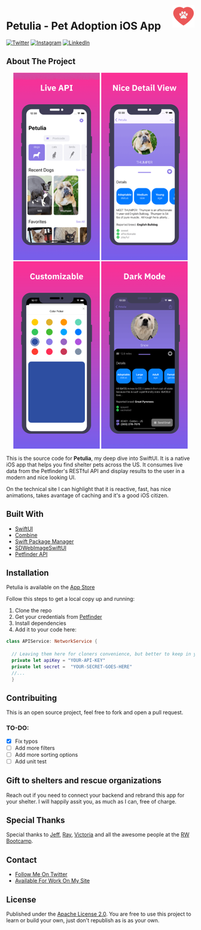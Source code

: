 <!-- HEADER -->
<img src="./Images/petulia-icon-128.png" width="60" align="right"/>
<h1>Petulia - Pet Adoption iOS App</h1>

<!-- PROJECT SHIELDS -->
<p align="left">
<a href="https://twitter.com/EsMoscu">
<img src="https://img.shields.io/badge/-Twitter-%231DA1F2" alt="Twitter" /></a> 
<a href="https://www.instagram.com/ispanskiy/">
<img src="https://img.shields.io/badge/-Instagram-%23eb13a5" alt="Instagram" /></a>
<a href="https://www.linkedin.com/in/johandre">
<img src="https://img.shields.io/badge/-LinkedIn-%233781da" alt="LinkedIn"/></a>
</p>

<!-- BODY -->
<!-- ABOUT THE PROJECT -->
## About The Project
<p align="center">
<img src="./Images/petulia-showcase-tinified 1.png" height="500"/>
<img src="./Images/petulia-showcase-tinified 2.png" height="500"/>
<img src="./Images/petulia-showcase-tinified 3.png" height="500"/>
<img src="./Images/petulia-showcase-tinified 4.png" height="500"/>
</p>

This is the source code for **Petulia**, my deep dive into SwiftUI. It is a native iOS app that helps you find shelter pets across the US. It consumes live data from the Petfinder's RESTful API and display results to the user in a modern and nice looking UI.

On the technical site I can highlight that it is reactive, fast, has nice animations, takes avantage of caching and it's a good iOS citizen.

## Built With

* [SwiftUI](https://developer.apple.com/xcode/swiftui/)
* [Combine](https://developer.apple.com/documentation/combine)
* [Swift Package Manager](https://github.com/apple/swift-package-manager)
* [SDWebImageSwiftUI](https://github.com/SDWebImage/SDWebImageSwiftUI)
* [Petfinder API](https://www.petfinder.com/developers/v2/docs/)

<!-- GETTING STARTED -->
## Installation
Petulia is available on the [App Store](https://apps.apple.com/us/app/petulia-adorable-shelter-pets/id1552360947)

Follow this steps to get a local copy up and running:
1. Clone the repo
2. Get your credentials from [Petfinder](https://www.petfinder.com/developers/v2/docs/#using-the-api)
3. Install dependencies
4. Add it to your code here:

```Swift
class APIService: NetworkService {

  // Leaving them here for cloners convenience, but better to keep in your server.
  private let apiKey = "YOUR-API-KEY"
  private let secret =  "YOUR-SECRET-GOES-HERE"
  //...
  }
```

## Contribuiting
This is an open source project, feel free to fork and open a pull request.

### TO-DO:

- [x] Fix typos
- [ ] Add more filters
- [ ] Add more sorting options
- [ ] Add unit test

## Gift to shelters and rescue organizations
Reach out if you need to connect your backend and rebrand this app for your shelter. I will happily assit you, as much as I can, free of charge.


## Special Thanks

Special thanks to [Jeff](https://twitter.com/jefframes), [Ray](https://twitter.com/RayFromVA),  [Victoria](https://twitter.com/VicDevPiano) and all the awesome people at the [RW Bootcamp](https://www.raywenderlich.com/13699056-meet-the-2020-graduates-of-our-ios-android-bootcamps).

## Contact
* [Follow Me On Twitter](https://twitter.com/EsMoscu)
* [Available For Work On My Site](https://www.seadeveloper.com)

## License

Published under the [Apache License 2.0](https://github.com/bigimot22/Petulia-Open/blob/main/LICENSE).
You are free to use this project to learn or build your own, just don't republish as is as your own.
<br />
<br />
<!-- FOOTER -->

